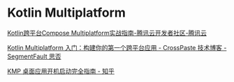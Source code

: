 # Kotlin Multiplatform



[Kotlin跨平台Compose Multiplatform实战指南-腾讯云开发者社区-腾讯云](https://cloud.tencent.com/developer/article/2519639)

[Kotlin Multiplatform 入门：构建你的第一个跨平台应用 - CrossPaste 技术博客 - SegmentFault 思否](https://segmentfault.com/a/1190000045404935)


[KMP 桌面应用开机启动完全指南 - 知乎](https://zhuanlan.zhihu.com/p/12926451201)

